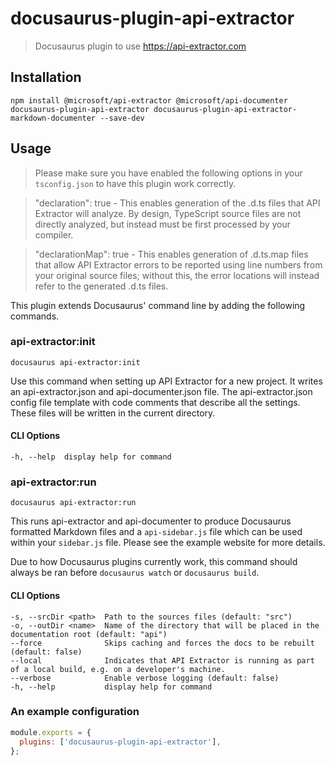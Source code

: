 # docusaurus-plugin-api-extractor

> Docusaurus plugin to use https://api-extractor.com

## Installation

```
npm install @microsoft/api-extractor @microsoft/api-documenter docusaurus-plugin-api-extractor docusaurus-plugin-api-extractor-markdown-documenter --save-dev
```

## Usage

> Please make sure you have enabled the following options in your `tsconfig.json` to have this plugin work correctly.

> "declaration": true - This enables generation of the .d.ts files that API Extractor will analyze. By design, TypeScript source files are not directly analyzed, but instead must be first processed by your compiler.

> "declarationMap": true - This enables generation of .d.ts.map files that allow API Extractor errors to be reported using line numbers from your original source files; without this, the error locations will instead refer to the generated .d.ts files.

This plugin extends Docusaurus' command line by adding the following commands.

### api-extractor:init

```
docusaurus api-extractor:init
```

Use this command when setting up API Extractor for a new project. It writes an api-extractor.json and api-documenter.json file. The api-extractor.json config file template with code comments that describe all the settings. These files will be written in the current directory.

#### CLI Options

```
-h, --help  display help for command
```

### api-extractor:run

```
docusaurus api-extractor:run
```

This runs api-extractor and api-documenter to produce Docusaurus formatted Markdown files and a `api-sidebar.js` file which can be used within your `sidebar.js` file. Please see the example website for more details.

Due to how Docusaurus plugins currently work, this command should always be ran before `docusaurus watch` or `docusaurus build`.

#### CLI Options

```
-s, --srcDir <path>  Path to the sources files (default: "src")
-o, --outDir <name>  Name of the directory that will be placed in the documentation root (default: "api")
--force              Skips caching and forces the docs to be rebuilt (default: false)
--local              Indicates that API Extractor is running as part of a local build, e.g. on a developer's machine.
--verbose            Enable verbose logging (default: false)
-h, --help           display help for command
```

### An example configuration

```js
module.exports = {
  plugins: ['docusaurus-plugin-api-extractor'],
};
```

